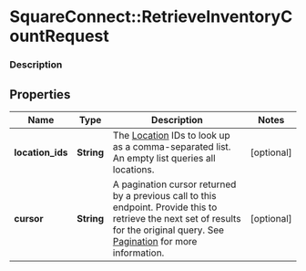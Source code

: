 # SquareConnect::RetrieveInventoryCountRequest

### Description



## Properties
Name | Type | Description | Notes
------------ | ------------- | ------------- | -------------
**location_ids** | **String** | The [Location](#type-location) IDs to look up as a comma-separated list. An empty list queries all locations. | [optional] 
**cursor** | **String** | A pagination cursor returned by a previous call to this endpoint. Provide this to retrieve the next set of results for the original query.  See [Pagination](/basics/api101/pagination) for more information. | [optional] 


